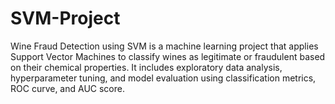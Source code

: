# SVM-Project
Wine Fraud Detection using SVM is a machine learning project that applies Support Vector Machines to classify wines as legitimate or fraudulent based on their chemical properties. It includes exploratory data analysis, hyperparameter tuning, and model evaluation using classification metrics, ROC curve, and AUC score.
